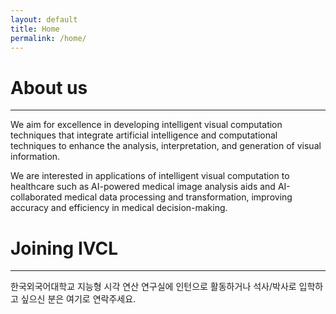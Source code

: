 ```yaml
---
layout: default
title: Home
permalink: /home/
---
```


# About us
---

We aim for excellence in developing intelligent visual computation techniques that integrate artificial intelligence and computational techniques to enhance the analysis, interpretation, and generation of visual information.

We are interested in applications of intelligent visual computation to healthcare such as AI-powered medical image analysis aids and AI-collaborated medical data processing and transformation, improving accuracy and efficiency in medical decision-making.


# Joining IVCL
---

한국외국어대학교 지능형 시각 연산 연구실에 인턴으로 활동하거나 석사/박사로 입학하고 싶으신 분은 여기로 연락주세요.

